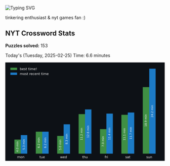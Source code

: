 ![Typing SVG](https://readme-typing-svg.demolab.com?font=Fira+Code&size=16&pause=700&color=FFFFFF&width=435&lines=hi+i'm+aimee!;nice+to+see+you+here!)

tinkering enthusiast & nyt games fan :)
<!-- START NYT-STATS -->
## NYT Crossword Stats
**Puzzles solved:** 153

Today's (Tuesday, 2025-02-25) Time: 6.6 minutes


![Solve Times](./nyt_stats_graph.png)
<!-- END NYT-STATS -->
